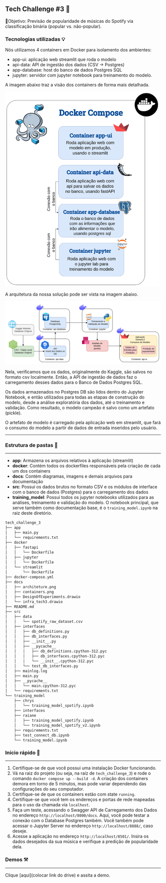 ## Tech Challenge #3 **🧩**

🎯Objetivo: Previsão de popularidade de músicas do Spotify via classificação binária (popular vs. não-popular).

### **Tecnologias utilizadas 💡**

Nós utilizamos 4 containers em Docker para isolamento dos ambientes:
* app-ui: aplicação web streamlit que roda o modelo
* api-data: API de ingestão dos dados (CSV -> Postgres)
* app-database: host do banco de dados Postgres SQL
* jupyter: servidor com jupyter notebook para treinamento do modelo.

A imagem abaixo traz a visão dos containers de forma mais detalhada.
<!-- ![containers](docs/containers.png) -->
<img src="docs/containers.png" alt="containers" width="500"/>

A arquitetura da nossa solução pode ser vista na imagem abaixo.
<!-- ![architeture](docs/architeture.png) -->
<img src="docs/architeture.png" alt="architeture" width="800"/>

Nela, verificamos que os dados, originalmente do Kaggle, são salvos no formato csv localmente. Então, a API de ingestão de dados faz o carregamento desses dados para o Banco de Dados Postgres SQL. 

Os dados armazenados no Postgres DB são lidos dentro do Jupyter Notebook, e então utilizados para todas as etapas de construção do modelo, desde a análise exploratória dos dados, até o treinamento e validação. Como resultado, o modelo campeão é salvo como um artefato (pickle). 

O artefato de modelo é carregado pela aplicação web em streamlit, que fará o consumo do modelo a partir de dados de entrada inseridos pelo usuário.

---

### Estrutura de pastas **📂**

---

* **app**: Armazena os arquivos relativos à aplicação (streamlit)
* **docker**: Contém todos os dockerfiles responsáveis pela criação de cada um dos containers
* **docs**: Contém diagramas, imagens e demais arquivos para documentação
* **src**: Possui os dados brutos no formato CSV e os módulos de interface com o banco de dados (Postgres) para o carregamento dos dados
* **training_model**: Possui todos os jupyter notebooks utilizados para as análises, treinamento e validação do modelo. O notebook principal, que serve também como documentação base, é o `training_model.ipynb` na raiz deste diretório.


```
tech_challenge_3
├── app
│   ├── main.py
│   └── requirements.txt
├── docker
│   ├── fastapi
│   │   └── Dockerfile
│   ├── jupyter
│   │   └── Dockerfile
│   └── streamlit
│       └── Dockerfile
├── docker-compose.yml
├── docs
│   ├── architeture.png
│   ├── containers.png
│   ├── DesignOfExperiments.drawio
│   └── infra_tech3.drawio
├── README.md
├── src
│   ├── data
│   │   └── spotify_raw_dataset.csv
│   ├── interfaces
│   │   ├── db_definitions.py
│   │   ├── db_interfaces.py
│   │   ├── __init__.py
│   │   ├── __pycache__
│   │   │   ├── db_definitions.cpython-312.pyc
│   │   │   ├── db_interfaces.cpython-312.pyc
│   │   │   └── __init__.cpython-312.pyc
│   │   └── test_db_interfaces.py
│   ├── mainlog.log
│   ├── main.py
│   ├── __pycache__
│   │   └── main.cpython-312.pyc
│   └── requirements.txt
└── training_model
    ├── chrys
    │   └── training_model_spotify.ipynb
    ├── interfaces
    ├── raiane
    │   ├── training_model_spotify.ipynb
    │   └── training_model_spotify_v2.ipynb
    ├── requirements.txt
    ├── test_connect_db.ipynb
    └── training_model.ipynb
```

### Início rápido 🚀

---

1. Certifique-se de que você possui uma instalação Docker funcionando.
2. Vá na raiz do projeto (ou seja, na raíz de `tech_challenge_3`) e rode o comando `docker compose up --build -d`. A criação dos containers demora em torno de 5 minutos, mas pode variar dependendo das configurações do seu computador.
3. Certifique-se de que os containers estão com state `running`.
4. Certifique-se que você tem os endereços e portas de rede mapeadas para o uso da chamada via `localhost`.
5. Faça um teste, acessando o Swagger API de Carregamento dos Dados no endereço `http://localhost/8000/docs`. Aqui, você pode testar a conexão com o Database Postgres também. Você também pode acessar o Jupyter Server no endereço `http://localhost/8888/`, caso deseje.
6. Acesse a aplicação no endereço `http://localhost/8501/`. Insira os dados desejados da sua música e verifique a predição de popularidade dela.

### Demos ⚒️

---

Clique [aqui](colocar link do drive) e assita a demo.
